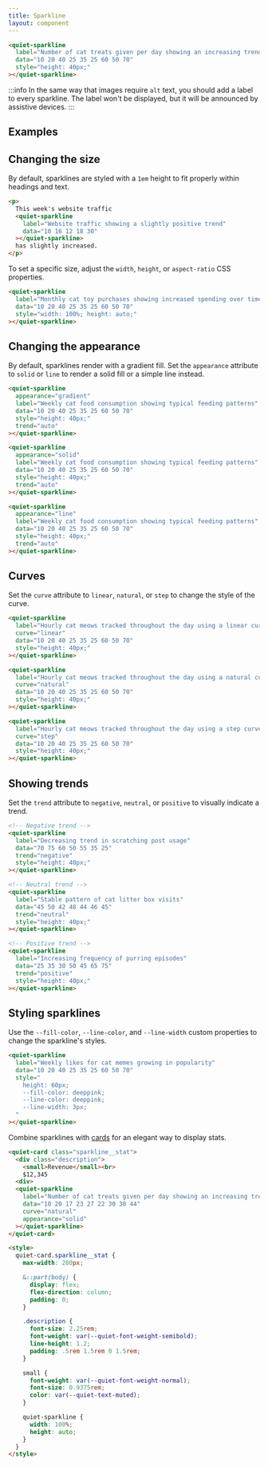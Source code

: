 ```yaml
---
title: Sparkline
layout: component
---
```


```html {.example}
<quiet-sparkline 
  label="Number of cat treats given per day showing an increasing trend"
  data="10 20 40 25 35 25 60 50 70"
  style="height: 40px;"
></quiet-sparkline>
```

:::info
In the same way that images require `alt` text, you should add a label to every sparkline. The label won't be displayed, but it will be announced by assistive devices.
:::

## Examples

## Changing the size

By default, sparklines are styled with a `1em` height to fit properly within headings and text.

```html {.example}
<p>
  This week's website traffic
  <quiet-sparkline 
    label="Website traffic showing a slightly positive trend"
    data="10 16 12 18 30"
  ></quiet-sparkline>  
  has slightly increased.
</p>
```

To set a specific size, adjust the `width`, `height`, or `aspect-ratio` CSS properties.

```html {.example}
<quiet-sparkline 
  label="Monthly cat toy purchases showing increased spending over time"
  data="10 20 40 25 35 25 60 50 70" 
  style="width: 100%; height: auto;"
></quiet-sparkline>
```

## Changing the appearance

By default, sparklines render with a gradient fill. Set the `appearance` attribute to `solid` or `line` to render a solid fill or a simple line instead.

```html {.example .flex-row}
<quiet-sparkline 
  appearance="gradient"
  label="Weekly cat food consumption showing typical feeding patterns"
  data="10 20 40 25 35 25 60 50 70" 
  style="height: 40px;"
  trend="auto"
></quiet-sparkline>

<quiet-sparkline 
  appearance="solid"
  label="Weekly cat food consumption showing typical feeding patterns"
  data="10 20 40 25 35 25 60 50 70" 
  style="height: 40px;"
  trend="auto"
></quiet-sparkline>

<quiet-sparkline 
  appearance="line"
  label="Weekly cat food consumption showing typical feeding patterns"
  data="10 20 40 25 35 25 60 50 70" 
  style="height: 40px;"
  trend="auto"
></quiet-sparkline>
```

## Curves

Set the `curve` attribute to `linear`, `natural`, or `step` to change the style of the curve.

```html {.example .flex-row}
<quiet-sparkline 
  label="Hourly cat meows tracked throughout the day using a linear curve"
  curve="linear"
  data="10 20 40 25 35 25 60 50 70" 
  style="height: 40px;"
></quiet-sparkline>

<quiet-sparkline 
  label="Hourly cat meows tracked throughout the day using a natural curve"
  curve="natural"
  data="10 20 40 25 35 25 60 50 70" 
  style="height: 40px;"
></quiet-sparkline>

<quiet-sparkline 
  label="Hourly cat meows tracked throughout the day using a step curve"
  curve="step"
  data="10 20 40 25 35 25 60 50 70" 
  style="height: 40px;"
></quiet-sparkline>
```

## Showing trends

Set the `trend` attribute to `negative`, `neutral`, or `positive` to visually indicate a trend.

```html {.example .flex-row}
<!-- Negative trend -->
<quiet-sparkline 
  label="Decreasing trend in scratching post usage"
  data="70 75 60 50 55 35 25" 
  trend="negative"
  style="height: 40px;"
></quiet-sparkline>

<!-- Neutral trend -->
<quiet-sparkline 
  label="Stable pattern of cat litter box visits"
  data="45 50 42 48 44 46 45" 
  trend="neutral"
  style="height: 40px;"
></quiet-sparkline>

<!-- Positive trend -->
<quiet-sparkline 
  label="Increasing frequency of purring episodes"
  data="25 35 30 50 45 65 75" 
  trend="positive"
  style="height: 40px;"
></quiet-sparkline>
```

## Styling sparklines

Use the `--fill-color`, `--line-color`, and `--line-width` custom properties to change the sparkline's styles.

```html {.example}
<quiet-sparkline 
  label="Weekly likes for cat memes growing in popularity"
  data="10 20 40 25 35 25 60 50 70"
  style="
    height: 60px;
    --fill-color: deeppink;
    --line-color: deeppink;
    --line-width: 3px;
  "
></quiet-sparkline>
```

Combine sparklines with [cards](/docs/components/card) for an elegant way to display stats.

```html {.example}
<quiet-card class="sparkline__stat">
  <div class="description">
    <small>Revenue</small><br>
    $12,345
  <div>
  <quiet-sparkline 
    label="Number of cat treats given per day showing an increasing trend"
    data="10 20 17 23 27 22 30 38 44"
    curve="natural"
    appearance="solid"
  ></quiet-sparkline>
</quiet-card>

<style>
  quiet-card.sparkline__stat {
    max-width: 280px;

    &::part(body) {
      display: flex;
      flex-direction: column;
      padding: 0;
    }

    .description {
      font-size: 2.25rem;
      font-weight: var(--quiet-font-weight-semibold);
      line-height: 1.2;
      padding: .5rem 1.5rem 0 1.5rem;
    }

    small {
      font-weight: var(--quiet-font-weight-normal);
      font-size: 0.9375rem;
      color: var(--quiet-text-muted);
    }

    quiet-sparkline {
      width: 100%;
      height: auto; 
    }
  }
</style>
```